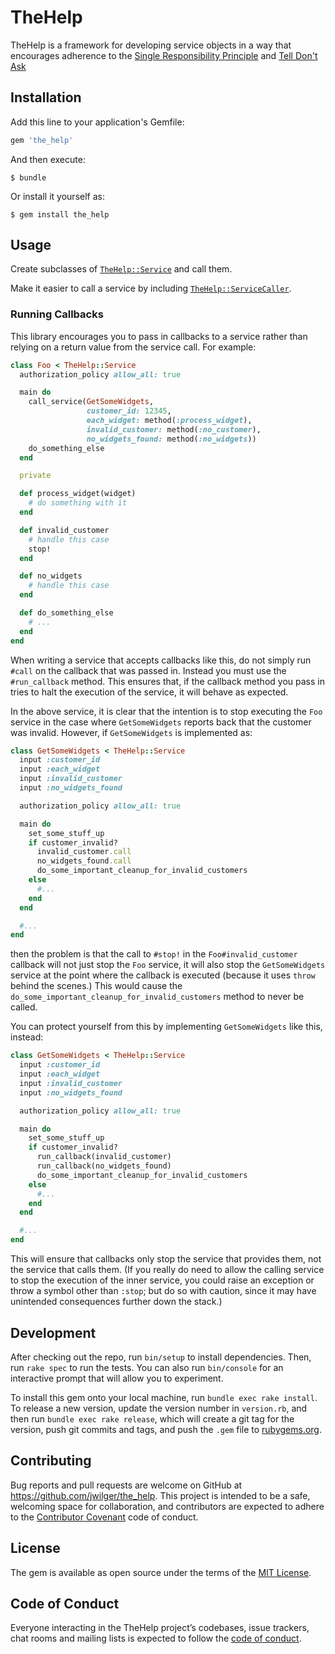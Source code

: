 # TheHelp

TheHelp is a framework for developing service objects in a way that encourages
adherence to the [Single Responsibility Principle][SRP] and [Tell Don't
Ask][TDA]

## Installation

Add this line to your application's Gemfile:

```ruby
gem 'the_help'
```

And then execute:

    $ bundle

Or install it yourself as:

    $ gem install the_help

## Usage

Create subclasses of [`TheHelp::Service`](lib/the_help/service.rb) and call
them.

Make it easier to call a service by including
[`TheHelp::ServiceCaller`](lib/the_help/service_caller.rb).

### Running Callbacks

This library encourages you to pass in callbacks to a service rather than
relying on a return value from the service call. For example:

```ruby
class Foo < TheHelp::Service
  authorization_policy allow_all: true

  main do
    call_service(GetSomeWidgets,
                 customer_id: 12345,
                 each_widget: method(:process_widget),
                 invalid_customer: method(:no_customer),
                 no_widgets_found: method(:no_widgets))
    do_something_else
  end

  private

  def process_widget(widget)
    # do something with it
  end

  def invalid_customer
    # handle this case
    stop!
  end

  def no_widgets
    # handle this case
  end

  def do_something_else
    # ...
  end
end
```

When writing a service that accepts callbacks like this, do not simply run
`#call` on the callback that was passed in. Instead you must use the
`#run_callback` method. This ensures that, if the callback method you pass in
tries to halt the execution of the service, it will behave as expected.

In the above service, it is clear that the intention is to stop executing the
`Foo` service in the case where `GetSomeWidgets` reports back that the customer
was invalid. However, if `GetSomeWidgets` is implemented as:

```ruby
class GetSomeWidgets < TheHelp::Service
  input :customer_id
  input :each_widget
  input :invalid_customer
  input :no_widgets_found

  authorization_policy allow_all: true

  main do
    set_some_stuff_up
    if customer_invalid?
      invalid_customer.call
      no_widgets_found.call
      do_some_important_cleanup_for_invalid_customers
    else
      #...
    end
  end

  #...
end
```

then the problem is that the call to `#stop!` in the `Foo#invalid_customer`
callback will not just stop the `Foo` service, it will also stop the
`GetSomeWidgets` service at the point where the callback is executed (because it
uses `throw` behind the scenes.) This would cause the
`do_some_important_cleanup_for_invalid_customers` method to never be called.

You can protect yourself from this by implementing `GetSomeWidgets` like this,
instead:

```ruby
class GetSomeWidgets < TheHelp::Service
  input :customer_id
  input :each_widget
  input :invalid_customer
  input :no_widgets_found

  authorization_policy allow_all: true

  main do
    set_some_stuff_up
    if customer_invalid?
      run_callback(invalid_customer)
      run_callback(no_widgets_found)
      do_some_important_cleanup_for_invalid_customers
    else
      #...
    end
  end

  #...
end
```

This will ensure that callbacks only stop the service that provides them, not
the service that calls them. (If you really do need to allow the calling service
to stop the execution of the inner service, you could raise an exception or
throw a symbol other than `:stop`; but do so with caution, since it may have
unintended consequences further down the stack.)

## Development

After checking out the repo, run `bin/setup` to install dependencies. Then, run `rake spec` to run the tests. You can also run `bin/console` for an interactive prompt that will allow you to experiment.

To install this gem onto your local machine, run `bundle exec rake install`. To release a new version, update the version number in `version.rb`, and then run `bundle exec rake release`, which will create a git tag for the version, push git commits and tags, and push the `.gem` file to [rubygems.org](https://rubygems.org).

## Contributing

Bug reports and pull requests are welcome on GitHub at https://github.com/jwilger/the_help. This project is intended to be a safe, welcoming space for collaboration, and contributors are expected to adhere to the [Contributor Covenant](http://contributor-covenant.org) code of conduct.

## License

The gem is available as open source under the terms of the [MIT License](https://opensource.org/licenses/MIT).

## Code of Conduct

Everyone interacting in the TheHelp project’s codebases, issue trackers, chat rooms and mailing lists is expected to follow the [code of conduct](https://github.com/jwilger/the_help/blob/master/CODE_OF_CONDUCT.md).

[SRP]: https://en.wikipedia.org/wiki/Single_responsibility_principle
[TDA]: https://martinfowler.com/bliki/TellDontAsk.html
